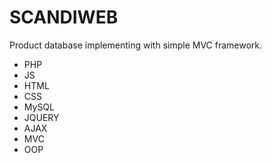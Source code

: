 # SCANDIWEB
Product database implementing with simple MVC framework.
- PHP
- JS
- HTML
- CSS
- MySQL
- JQUERY
- AJAX
- MVC
- OOP
